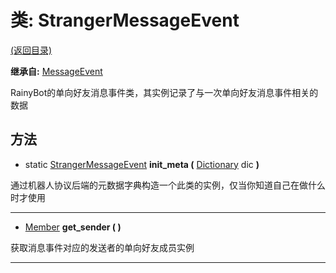# 类: StrangerMessageEvent

[(返回目录)](./)

**继承自:** [MessageEvent](messageevent.md)

RainyBot的单向好友消息事件类，其实例记录了与一次单向好友消息事件相关的数据

## 方法

* static [StrangerMessageEvent](strangermessageevent.md) **init\_meta (** [Dictionary](https://docs.godotengine.org/en/latest/classes/class\_dictionary.html) dic **)**

通过机器人协议后端的元数据字典构造一个此类的实例，仅当你知道自己在做什么时才使用

***

* [Member](member.md) **get\_sender ( )**

获取消息事件对应的发送者的单向好友成员实例

***
